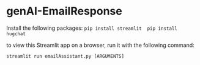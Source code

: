 # genAI-EmailResponse

Install the following packages:
`pip install streamlit 
pip install hugchat `

to view this Streamlit app on a browser, run it with the following command:

    streamlit run emailAssistant.py [ARGUMENTS]
